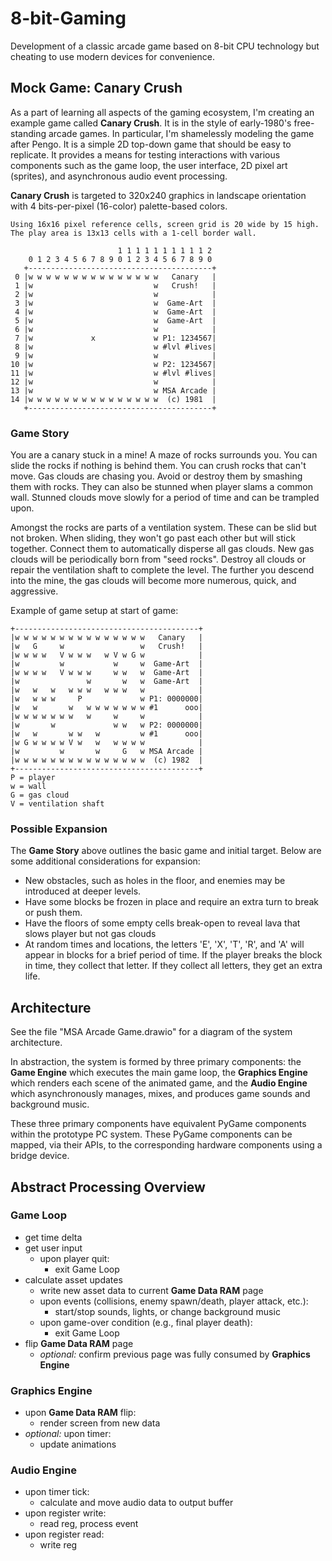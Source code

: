 # 8-bit-Gaming
Development of a classic arcade game based on 8-bit CPU technology but cheating to use modern devices for convenience.

## Mock Game: **Canary Crush**

As a part of learning all aspects of the gaming ecosystem, I'm creating an example game called **Canary Crush**. It is in the style of early-1980's free-standing arcade games. In particular, I'm shamelessly modeling the game after Pengo. It is a simple 2D top-down game that should be easy to replicate. It provides a means for testing interactions with various components such as the game loop, the user interface, 2D pixel art (sprites), and asynchronous audio event processing.

**Canary Crush** is targeted to 320x240 graphics in landscape orientation with 4 bits-per-pixel (16-color) palette-based colors.

    Using 16x16 pixel reference cells, screen grid is 20 wide by 15 high.
    The play area is 13x13 cells with a 1-cell border wall.

                            1 1 1 1 1 1 1 1 1 1 2
        0 1 2 3 4 5 6 7 8 9 0 1 2 3 4 5 6 7 8 9 0
       +-----------------------------------------+
     0 |w w w w w w w w w w w w w w w   Canary   |
     1 |w                           w   Crush!   |
     2 |w                           w            |
     3 |w                           w  Game-Art  |
     4 |w                           w  Game-Art  |
     5 |w                           w  Game-Art  |
     6 |w                           w            |
     7 |w             x             w P1: 1234567|
     8 |w                           w #lvl #lives|
     9 |w                           w            |
    10 |w                           w P2: 1234567|
    11 |w                           w #lvl #lives|
    12 |w                           w            |
    13 |w                           w MSA Arcade |
    14 |w w w w w w w w w w w w w w w  (c) 1981  |
       +-----------------------------------------+

### Game Story

You are a canary stuck in a mine! A maze of rocks surrounds you. You can slide the rocks if nothing is behind them. You can crush rocks that can't move. Gas clouds are chasing you. Avoid or destroy them by smashing them with rocks. They can also be stunned when player slams a common wall. Stunned clouds move slowly for a period of time and can be trampled upon.

Amongst the rocks are parts of a ventilation system. These can be slid but not broken. When sliding, they won't go past each other but will stick together. Connect them to automatically disperse all gas clouds. New gas clouds will be periodically born from "seed rocks". Destroy all clouds or repair the ventilation shaft to complete the level. The further you descend into the mine, the gas clouds will become more numerous, quick, and aggressive.

Example of game setup at start of game:

    +-----------------------------------------+
    |w w w w w w w w w w w w w w w   Canary   |
    |w   G     w                 w   Crush!   |
    |w w w w   V w w w   w V w G w            |
    |w         w           w     w  Game-Art  |
    |w w w w   V w w w     w w   w  Game-Art  |
    |w               w       w   w  Game-Art  |
    |w   w   w   w w w   w w w   w            |
    |w   w w w     P             w P1: 0000000|
    |w   w       w   w w w w w w w #1      ooo|
    |w w w w w w w   w     w     w            |
    |w       w             w w   w P2: 0000000|
    |w   w       w w   w         w #1      ooo|
    |w G w w w w V w   w   w w w w            |
    |w         w       w     G   w MSA Arcade |
    |w w w w w w w w w w w w w w w  (c) 1982  |
    +-----------------------------------------+
    P = player
    w = wall
    G = gas cloud
    V = ventilation shaft


### Possible Expansion

The **Game Story** above outlines the basic game and initial target. Below are some additional considerations for expansion:
* New obstacles, such as holes in the floor, and enemies may be introduced at deeper levels.
* Have some blocks be frozen in place and require an extra turn to break or push them.
* Have the floors of some empty cells break-open to reveal lava that slows player but not gas clouds
* At random times and locations, the letters 'E', 'X', 'T', 'R', and 'A' will appear in blocks for a brief period of time. If the player breaks the block in time, they collect that letter. If they collect all letters, they get an extra life.

## Architecture

See the file "MSA Arcade Game.drawio" for a diagram of the system architecture.

In abstraction, the system is formed by three primary components: the **Game Engine** which executes the main game loop, the **Graphics Engine** which renders each scene of the animated game, and the **Audio Engine** which asynchronously manages, mixes, and produces game sounds and background music.

These three primary components have equivalent PyGame components within the prototype PC system.  These PyGame components can be mapped, via their APIs, to the corresponding hardware components using a bridge device.


## Abstract Processing Overview

### Game Loop
 * get time delta
 * get user input
   * upon player quit:
     * exit Game Loop
 * calculate asset updates
   * write new asset data to current **Game Data RAM** page
   * upon events (collisions, enemy spawn/death, player attack, etc.):
     * start/stop sounds, lights, or change background music
   * upon game-over condition (e.g., final player death):
     * exit Game Loop
 * flip **Game Data RAM** page
   * _optional:_ confirm previous page was fully consumed by **Graphics Engine**

### Graphics Engine
 * upon **Game Data RAM** flip:
   * render screen from new data
 * _optional:_ upon timer:
   * update animations

### Audio Engine
 * upon timer tick:
   * calculate and move audio data to output buffer
 * upon register write:
   * read reg, process event
 * upon register read:
   * write reg
